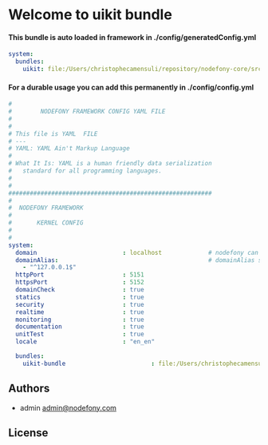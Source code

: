 # Welcome to uikit bundle

#### This bundle is auto loaded in framework in ./config/generatedConfig.yml
```yaml
system:
  bundles:
    uikit: file:/Users/christophecamensuli/repository/nodefony-core/src/bundles/uikit-bundle
```

#### For a durable usage you can add this permanently in ./config/config.yml

```yaml
#
#        NODEFONY FRAMEWORK CONFIG YAML FILE
#
#
# This file is YAML  FILE
# ---
# YAML: YAML Ain't Markup Language
#
# What It Is: YAML is a human friendly data serialization
#   standard for all programming languages.
#
#
#########################################################
#
#  NODEFONY FRAMEWORK
#
#       KERNEL CONFIG
#
#
system:
  domain                        : localhost             # nodefony can listen only one domain ( no vhost )  /    [::1] for IPV6 only
  domainAlias:                                          # domainAlias string only <<regexp>>   example ".*\\.nodefony\\.com  ^nodefony\\.eu$ ^.*\\.nodefony\\.eu$"
    - "^127.0.0.1$"
  httpPort                      : 5151
  httpsPort                     : 5152
  domainCheck                   : true
  statics                       : true
  security                      : true
  realtime                      : true
  monitoring                    : true
  documentation                 : true
  unitTest                      : true
  locale                        : "en_en"

  bundles:
    uikit-bundle                        : file:/Users/christophecamensuli/repository/nodefony-core/src/bundles/uikit-bundle
```


## <a name="authors"></a>Authors

- admin  admin@nodefony.com

##  <a name="license"></a>License
